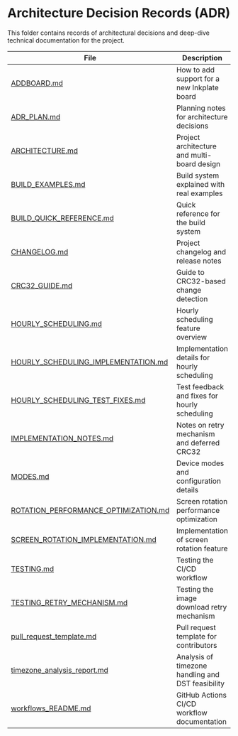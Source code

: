 # Architecture Decision Records (ADR)

This folder contains records of architectural decisions and deep-dive technical documentation for the project.

| File | Description |
|------|-------------|
| [ADDBOARD.md](ADDBOARD.md) | How to add support for a new Inkplate board |
| [ADR_PLAN.md](ADR_PLAN.md) | Planning notes for architecture decisions |
| [ARCHITECTURE.md](ARCHITECTURE.md) | Project architecture and multi-board design |
| [BUILD_EXAMPLES.md](BUILD_EXAMPLES.md) | Build system explained with real examples |
| [BUILD_QUICK_REFERENCE.md](BUILD_QUICK_REFERENCE.md) | Quick reference for the build system |
| [CHANGELOG.md](CHANGELOG.md) | Project changelog and release notes |
| [CRC32_GUIDE.md](CRC32_GUIDE.md) | Guide to CRC32-based change detection |
| [HOURLY_SCHEDULING.md](HOURLY_SCHEDULING.md) | Hourly scheduling feature overview |
| [HOURLY_SCHEDULING_IMPLEMENTATION.md](HOURLY_SCHEDULING_IMPLEMENTATION.md) | Implementation details for hourly scheduling |
| [HOURLY_SCHEDULING_TEST_FIXES.md](HOURLY_SCHEDULING_TEST_FIXES.md) | Test feedback and fixes for hourly scheduling |
| [IMPLEMENTATION_NOTES.md](IMPLEMENTATION_NOTES.md) | Notes on retry mechanism and deferred CRC32 |
| [MODES.md](MODES.md) | Device modes and configuration details |
| [ROTATION_PERFORMANCE_OPTIMIZATION.md](ROTATION_PERFORMANCE_OPTIMIZATION.md) | Screen rotation performance optimization |
| [SCREEN_ROTATION_IMPLEMENTATION.md](SCREEN_ROTATION_IMPLEMENTATION.md) | Implementation of screen rotation feature |
| [TESTING.md](TESTING.md) | Testing the CI/CD workflow |
| [TESTING_RETRY_MECHANISM.md](TESTING_RETRY_MECHANISM.md) | Testing the image download retry mechanism |
| [pull_request_template.md](pull_request_template.md) | Pull request template for contributors |
| [timezone_analysis_report.md](timezone_analysis_report.md) | Analysis of timezone handling and DST feasibility |
| [workflows_README.md](workflows_README.md) | GitHub Actions CI/CD workflow documentation |